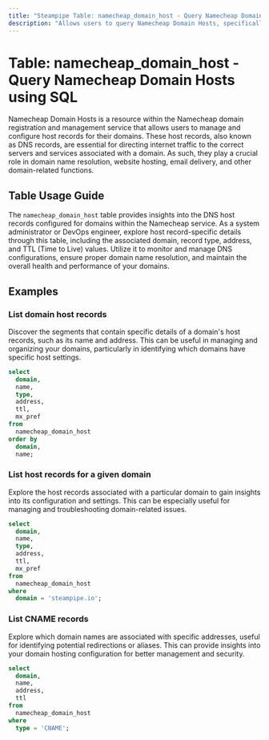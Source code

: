 ```yaml
---
title: "Steampipe Table: namecheap_domain_host - Query Namecheap Domain Hosts using SQL"
description: "Allows users to query Namecheap Domain Hosts, specifically the host records associated with a domain, providing insights into the DNS settings and configurations."
---
```


# Table: namecheap_domain_host - Query Namecheap Domain Hosts using SQL

Namecheap Domain Hosts is a resource within the Namecheap domain registration and management service that allows users to manage and configure host records for their domains. These host records, also known as DNS records, are essential for directing internet traffic to the correct servers and services associated with a domain. As such, they play a crucial role in domain name resolution, website hosting, email delivery, and other domain-related functions.

## Table Usage Guide

The `namecheap_domain_host` table provides insights into the DNS host records configured for domains within the Namecheap service. As a system administrator or DevOps engineer, explore host record-specific details through this table, including the associated domain, record type, address, and TTL (Time to Live) values. Utilize it to monitor and manage DNS configurations, ensure proper domain name resolution, and maintain the overall health and performance of your domains.

## Examples

### List domain host records
Discover the segments that contain specific details of a domain's host records, such as its name and address. This can be useful in managing and organizing your domains, particularly in identifying which domains have specific host settings.

```sql
select
  domain,
  name,
  type,
  address,
  ttl,
  mx_pref
from
  namecheap_domain_host
order by
  domain,
  name;
```

### List host records for a given domain
Explore the host records associated with a particular domain to gain insights into its configuration and settings. This can be especially useful for managing and troubleshooting domain-related issues.

```sql
select
  domain,
  name,
  type,
  address,
  ttl,
  mx_pref
from
  namecheap_domain_host
where
  domain = 'steampipe.io';
```

### List CNAME records
Explore which domain names are associated with specific addresses, useful for identifying potential redirections or aliases. This can provide insights into your domain hosting configuration for better management and security.

```sql
select
  domain,
  name,
  address,
  ttl
from
  namecheap_domain_host
where
  type = 'CNAME';
```